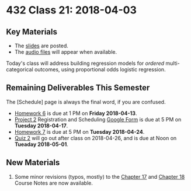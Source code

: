 # 432 Class 21: 2018-04-03

## Key Materials

- The [slides](https://github.com/THOMASELOVE/432-2018/tree/master/slides/class20) are posted.
- The [audio files](https://github.com/THOMASELOVE/432-2018/tree/master/slides/class20) will appear when available.

Today's class will address building regression models for *ordered* multi-categorical outcomes, using proportional odds logistic regression. 

## Remaining Deliverables This Semester

The [Schedule] page is always the final word, if you are confused.

- [Homework 6](https://github.com/THOMASELOVE/432-2018/tree/master/assignments/hw6) is due at 1 PM on **Friday 2018-04-13**.
- [Project 2](https://github.com/THOMASELOVE/432-2018/tree/master/projects/project2) Registration and Scheduling [Google Form](https://goo.gl/forms/Zfgnq5pyAAzAlmUm1) is due at 5 PM on **Tuesday 2018-04-17**.
- [Homework 7](https://github.com/THOMASELOVE/432-2018/tree/master/assignments/hw7) is due at 5 PM on **Tuesday 2018-04-24**.
- [Quiz 2](https://github.com/THOMASELOVE/432-2018/tree/master/quizzes/quiz2) will go out after class on 2018-04-26, and is due at Noon on **Tueaday 2018-05-01**.

## New Materials

1. Some minor revisions (typos, mostly) to the [Chapter 17](https://thomaselove.github.io/432-notes/cleaning-the-brfss-smart-data.html) and [Chapter 18](https://thomaselove.github.io/432-notes/modeling-a-count-outcome-in-ohio-smart.html) Course Notes are now available.

